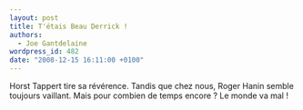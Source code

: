 ```yaml
---
layout: post
title: T'étais Beau Derrick !
authors:
  - Joe Gantdelaine
wordpress_id: 482
date: "2008-12-15 16:11:00 +0100"
---
```


Horst Tappert tire sa révérence. Tandis que chez nous, Roger Hanin semble
toujours vaillant. Mais pour combien de temps encore ? Le monde va mal !
